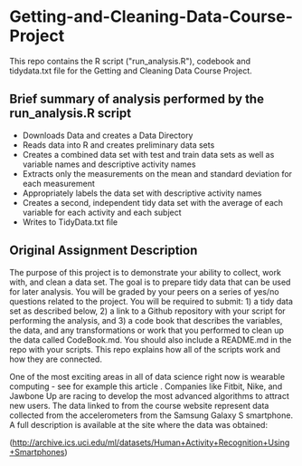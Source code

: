 # Getting-and-Cleaning-Data-Course-Project

This repo contains the R script ("run_analysis.R"), codebook and tidydata.txt file for the Getting and Cleaning Data Course Project.

## Brief summary of analysis performed by the run_analysis.R script

* Downloads Data and creates a Data Directory
* Reads data into R and creates preliminary data sets
* Creates a combined data set with test and train data sets as well as variable names and   descriptive activity names
* Extracts only the measurements on  the mean and standard deviation for
  each measurement
* Appropriately labels the data set with descriptive activity names
* Creates a second, independent tidy data set with the average of each variable for each   activity and each subject
* Writes to TidyData.txt file

## Original Assignment Description

The purpose of this project is to demonstrate your ability to collect, work with, and clean a data set. The goal is to prepare tidy data that can be used for later analysis. You will be graded by your peers on a series of yes/no questions related to the project. You will be required to submit: 1) a tidy data set as described below, 2) a link to a Github repository with your script for performing the analysis, and 3) a code book that describes the variables, the data, and any transformations or work that you performed to clean up the data called CodeBook.md. You should also include a README.md in the repo with your scripts. This repo explains how all of the scripts work and how they are connected.

One of the most exciting areas in all of data science right now is wearable computing - see for example this article . Companies like Fitbit, Nike, and Jawbone Up are racing to develop the most advanced algorithms to attract new users. The data linked to from the course website represent data collected from the accelerometers from the Samsung Galaxy S smartphone. A full description is available at the site where the data was obtained:

(http://archive.ics.uci.edu/ml/datasets/Human+Activity+Recognition+Using+Smartphones) 

